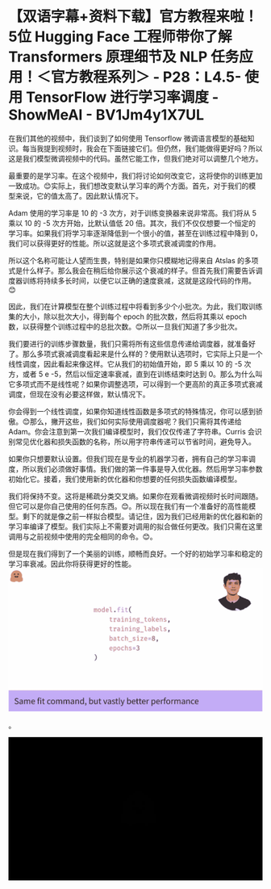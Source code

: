 # 【双语字幕+资料下载】官方教程来啦！5位 Hugging Face 工程师带你了解 Transformers 原理细节及 NLP 任务应用！＜官方教程系列＞ - P28：L4.5- 使用 TensorFlow 进行学习率调度 - ShowMeAI - BV1Jm4y1X7UL

在我们其他的视频中，我们谈到了如何使用 Tensorflow 微调语言模型的基础知识。每当我提到视频时，我会在下面链接它们。但仍然，我们能做得更好吗？所以这是我们模型微调视频中的代码。虽然它能工作，但我们绝对可以调整几个地方。

最重要的是学习率。在这个视频中，我们将讨论如何改变它，这将使你的训练更加一致成功。😊实际上，我们想改变默认学习率的两个方面。首先，对于我们的模型来说，它的值太高了。因此默认情况下。

Adam 使用的学习率是 10 的 -3 次方，对于训练变换器来说非常高。我们将从 5 乘以 10 的 -5 次方开始，比默认值低 20 倍。其次，我们不仅仅想要一个恒定的学习率。如果我们将学习率逐渐降低到一个很小的值，甚至在训练过程中降到 0，我们可以获得更好的性能。所以这就是这个多项式衰减调度的作用。

所以这个名称可能让人望而生畏，特别是如果你只模糊地记得来自 Atslas 的多项式是什么样子。那么我会在稍后给你展示这个衰减的样子。但首先我们需要告诉调度器训练将持续多长时间，以便它以正确的速度衰减，这就是这段代码的作用。😊

因此，我们在计算模型在整个训练过程中将看到多少个小批次。为此，我们取训练集的大小，除以批次大小，得到每个 epoch 的批次数，然后将其乘以 epoch 数，以获得整个训练过程中的总批次数。😊所以一旦我们知道了多少批次。

我们要进行的训练步骤数量，我们只需将所有这些信息传递给调度器，就准备好了。那么多项式衰减调度看起来是什么样的？使用默认选项时，它实际上只是一个线性调度，因此看起来像这样。它从我们的初始值开始，即 5 乘以 10 的 -5 次方，或者 5 e -5，然后以恒定速率衰减，直到在训练结束时达到 0。那么为什么叫它多项式而不是线性呢？如果你调整选项，可以得到一个更高阶的真正多项式衰减调度，但现在没有必要这样做，默认情况下。

你会得到一个线性调度，如果你知道线性函数是多项式的特殊情况，你可以感到骄傲。😊那么，撇开这些，我们如何实际使用调度器呢？我们只需将其传递给 Adam。你会注意到第一次我们编译模型时，我们仅仅传递了字符串。Curris 会识别常见优化器和损失函数的名称，所以用字符串传递可以节省时间，避免导入。

如果你只想要默认设置。但我们现在是专业的机器学习者，拥有自己的学习率调度，所以我们必须做好事情。我们做的第一件事是导入优化器。然后用学习率参数初始化它。接着，我们使用新的优化器和你想要的任何损失函数编译模型。

我们将保持不变。这将是稀疏分类交叉熵。如果你在观看微调视频时长时间跟随。但它可以是你自己使用的任何东西。😊。所以现在我们有一个准备好的高性能模型。剩下的就是像之前一样拟合模型。请记住，因为我们已经用新的优化器和新的学习率编译了模型。我们实际上不需要对调用的拟合做任何更改。我们只需在这里调用与之前视频中使用的完全相同的命令。😊。

但是现在我们得到了一个美丽的训练，顺畅而良好。一个好的初始学习率和稳定的学习率衰减。因此你将获得更好的性能。![](img/23f9dd7967986f28f1dcc38c80344a1b_1.png)

。

![](img/23f9dd7967986f28f1dcc38c80344a1b_3.png)

